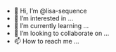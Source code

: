 - 👋 Hi, I’m @lisa-sequence
- 👀 I’m interested in ...
- 🌱 I’m currently learning ...
- 💞️ I’m looking to collaborate on ...
- 📫 How to reach me ...

<!---
lisa-sequence/lisa-sequence is a ✨ special ✨ repository because its `README.md` (this file) appears on your GitHub profile.
You can click the Preview link to take a look at your changes.
--->

